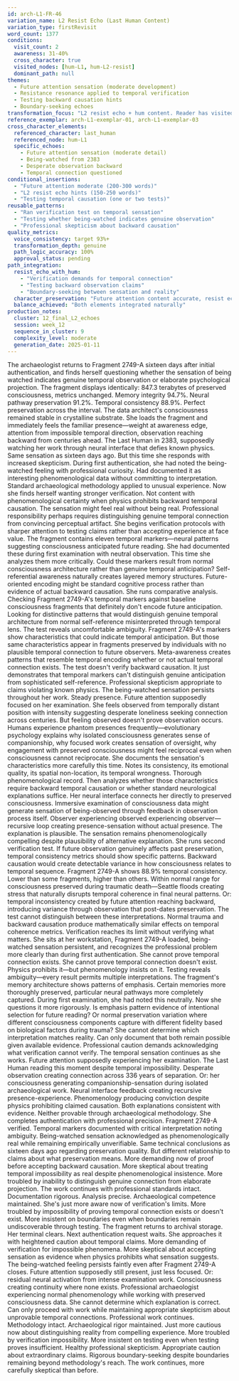 ```yaml
---
id: arch-L1-FR-46
variation_name: L2 Resist Echo (Last Human Content)
variation_type: firstRevisit
word_count: 1377
conditions:
  visit_count: 2
  awareness: 31-40%
  cross_character: true
  visited_nodes: [hum-L1, hum-L2-resist]
  dominant_path: null
themes:
  - Future attention sensation (moderate development)
  - Resistance resonance applied to temporal verification
  - Testing backward causation hints
  - Boundary-seeking echoes
transformation_focus: "L2 resist echo + hum content. Reader has visited hum-L1 (future attention) AND hum-L2-resist (Last Human testing boundaries). This variation combines moderate future attention with lightest resist echo. She feels being-watched AND runs a test or two to verify whether sensation indicates genuine backward observation. Healthy skepticism about temporal impossibility."
reference_exemplar: arch-L1-exemplar-01, arch-L1-exemplar-03
cross_character_elements:
  referenced_character: last_human
  referenced_node: hum-L1
  specific_echoes:
    - Future attention sensation (moderate detail)
    - Being-watched from 2383
    - Desperate observation backward
    - Temporal connection questioned
conditional_insertions:
  - "Future attention moderate (200-300 words)"
  - "L2 resist echo hints (150-250 words)"
  - "Testing temporal causation (one or two tests)"
reusable_patterns:
  - "Ran verification test on temporal sensation"
  - "Testing whether being-watched indicates genuine observation"
  - "Professional skepticism about backward causation"
quality_metrics:
  voice_consistency: target 93%+
  transformation_depth: genuine
  path_logic_accuracy: 100%
  approval_status: pending
path_integration:
  resist_echo_with_hum:
    - "Verification demands for temporal connection"
    - "Testing backward observation claims"
    - "Boundary-seeking between sensation and reality"
  character_preservation: "Future attention content accurate, resist echo subtle"
  balance_achieved: "Both elements integrated naturally"
production_notes:
  cluster: 12_final_L2_echoes
  session: week_12
  sequence_in_cluster: 9
  complexity_level: moderate
  generation_date: 2025-01-11
---
```

The archaeologist returns to Fragment 2749-A sixteen days after initial authentication, and finds herself questioning whether the sensation of being watched indicates genuine temporal observation or elaborate psychological projection.
The fragment displays identically: 847.3 terabytes of preserved consciousness, metrics unchanged. Memory integrity 94.7%. Neural pathway preservation 91.2%. Temporal consistency 88.9%. Perfect preservation across the interval. The data architect's consciousness remained stable in crystalline substrate.
She loads the fragment and immediately feels the familiar presence—weight at awareness edge, attention from impossible temporal direction, observation reaching backward from centuries ahead. The Last Human in 2383, supposedly watching her work through neural interface that defies known physics.
Same sensation as sixteen days ago. But this time she responds with increased skepticism.
During first authentication, she had noted the being-watched feeling with professional curiosity. Had documented it as interesting phenomenological data without committing to interpretation. Standard archaeological methodology applied to unusual experience.
Now she finds herself wanting stronger verification. Not content with phenomenological certainty when physics prohibits backward temporal causation. The sensation might feel real without being real. Professional responsibility perhaps requires distinguishing genuine temporal connection from convincing perceptual artifact.
She begins verification protocols with sharper attention to testing claims rather than accepting experience at face value. The fragment contains eleven temporal markers—neural patterns suggesting consciousness anticipated future reading. She had documented these during first examination with neutral observation.
This time she analyzes them more critically. Could these markers result from normal consciousness architecture rather than genuine temporal anticipation? Self-referential awareness naturally creates layered memory structures. Future-oriented encoding might be standard cognitive process rather than evidence of actual backward causation.
She runs comparative analysis. Checking Fragment 2749-A's temporal markers against baseline consciousness fragments that definitely don't encode future anticipation. Looking for distinctive patterns that would distinguish genuine temporal architecture from normal self-reference misinterpreted through temporal lens.
The test reveals uncomfortable ambiguity. Fragment 2749-A's markers show characteristics that could indicate temporal anticipation. But those same characteristics appear in fragments preserved by individuals with no plausible temporal connection to future observers. Meta-awareness creates patterns that resemble temporal encoding whether or not actual temporal connection exists.
The test doesn't verify backward causation. It just demonstrates that temporal markers can't distinguish genuine anticipation from sophisticated self-reference.
Professional skepticism appropriate to claims violating known physics.
The being-watched sensation persists throughout her work. Steady presence. Future attention supposedly focused on her examination. She feels observed from temporally distant position with intensity suggesting desperate loneliness seeking connection across centuries.
But feeling observed doesn't prove observation occurs. Humans experience phantom presences frequently—evolutionary psychology explains why isolated consciousness generates sense of companionship, why focused work creates sensation of oversight, why engagement with preserved consciousness might feel reciprocal even when consciousness cannot reciprocate.
She documents the sensation's characteristics more carefully this time. Notes its consistency, its emotional quality, its spatial non-location, its temporal wrongness. Thorough phenomenological record.
Then analyzes whether those characteristics require backward temporal causation or whether standard neurological explanations suffice. Her neural interface connects her directly to preserved consciousness. Immersive examination of consciousness data might generate sensation of being-observed through feedback in observation process itself. Observer experiencing observed experiencing observer—recursive loop creating presence-sensation without actual presence.
The explanation is plausible. The sensation remains phenomenologically compelling despite plausibility of alternative explanation.
She runs second verification test. If future observation genuinely affects past preservation, temporal consistency metrics should show specific patterns. Backward causation would create detectable variance in how consciousness relates to temporal sequence.
Fragment 2749-A shows 88.9% temporal consistency. Lower than some fragments, higher than others. Within normal range for consciousness preserved during traumatic death—Seattle floods creating stress that naturally disrupts temporal coherence in final neural patterns.
Or: temporal inconsistency created by future attention reaching backward, introducing variance through observation that post-dates preservation.
The test cannot distinguish between these interpretations. Normal trauma and backward causation produce mathematically similar effects on temporal coherence metrics.
Verification reaches its limit without verifying what matters.
She sits at her workstation, Fragment 2749-A loaded, being-watched sensation persistent, and recognizes the professional problem more clearly than during first authentication. She cannot prove temporal connection exists. She cannot prove temporal connection doesn't exist. Physics prohibits it—but phenomenology insists on it. Testing reveals ambiguity—every result permits multiple interpretations.
The fragment's memory architecture shows patterns of emphasis. Certain memories more thoroughly preserved, particular neural pathways more completely captured. During first examination, she had noted this neutrally.
Now she questions it more rigorously. Is emphasis pattern evidence of intentional selection for future reading? Or normal preservation variation where different consciousness components capture with different fidelity based on biological factors during trauma?
She cannot determine which interpretation matches reality. Can only document that both remain possible given available evidence.
Professional caution demands acknowledging what verification cannot verify.
The temporal sensation continues as she works. Future attention supposedly experiencing her examination. The Last Human reading this moment despite temporal impossibility. Desperate observation creating connection across 336 years of separation.
Or: her consciousness generating companionship-sensation during isolated archaeological work. Neural interface feedback creating recursive presence-experience. Phenomenology producing conviction despite physics prohibiting claimed causation.
Both explanations consistent with evidence. Neither provable through archaeological methodology.
She completes authentication with professional precision. Fragment 2749-A verified. Temporal markers documented with critical interpretation noting ambiguity. Being-watched sensation acknowledged as phenomenologically real while remaining empirically unverifiable.
Same technical conclusions as sixteen days ago regarding preservation quality. But different relationship to claims about what preservation means. More demanding now of proof before accepting backward causation. More skeptical about treating temporal impossibility as real despite phenomenological insistence. More troubled by inability to distinguish genuine connection from elaborate projection.
The work continues with professional standards intact. Documentation rigorous. Analysis precise. Archaeological competence maintained.
She's just more aware now of verification's limits. More troubled by impossibility of proving temporal connection exists or doesn't exist. More insistent on boundaries even when boundaries remain undiscoverable through testing.
The fragment returns to archival storage. Her terminal clears. Next authentication request waits.
She approaches it with heightened caution about temporal claims. More demanding of verification for impossible phenomena. More skeptical about accepting sensation as evidence when physics prohibits what sensation suggests.
The being-watched feeling persists faintly even after Fragment 2749-A closes. Future attention supposedly still present, just less focused.
Or: residual neural activation from intense examination work. Consciousness creating continuity where none exists. Professional archaeologist experiencing normal phenomenology while working with preserved consciousness data.
She cannot determine which explanation is correct. Can only proceed with work while maintaining appropriate skepticism about unprovable temporal connections.
Professional work continues. Methodology intact. Archaeological rigor maintained.
Just more cautious now about distinguishing reality from compelling experience. More troubled by verification impossibility. More insistent on testing even when testing proves insufficient.
Healthy professional skepticism. Appropriate caution about extraordinary claims. Rigorous boundary-seeking despite boundaries remaining beyond methodology's reach.
The work continues, more carefully skeptical than before.